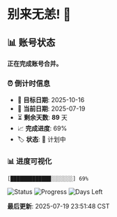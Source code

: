 # 别来无恙! 👋

## 📊 账号状态

**正在完成账号合并。**

### ⏰ 倒计时信息

- 🎯 **目标日期**: 2025-10-16
- 📅 **当前日期**: 2025-07-19  
- ⏳ **剩余天数**: **89** 天
- 📈 **完成进度**: 69%
- 🏷️ **状态**: 📅 计划中

### 📊 进度可视化

```
[█████████████░░░░░░░] 69%
```

![Status](https://img.shields.io/badge/状态-计划中-blue)
![Progress](https://img.shields.io/badge/进度-69%25-blue)
![Days Left](https://img.shields.io/badge/剩余天数-89-orange)

**最后更新**: 2025-07-19 23:51:48 CST

